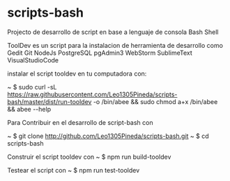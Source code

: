 # scripts-bash
Projecto de desarrollo de script en base a lenguaje de consola Bash Shell

ToolDev es un script para la instalacion de herramienta de desarrollo como 
	Gedit
	Git
	NodeJs
	PostgreSQL
	pgAdmin3
	WebStorm
	SublimeText
	VisualStudioCode

instalar el script tooldev en tu computadora con:

~ $ sudo curl -sL https://raw.githubusercontent.com/Leo1305Pineda/scripts-bash/master/dist/run-tooldev -o /bin/abee && sudo chmod a+x /bin/abee && abee --help

Para Contribuir en el desarrollo de script-bash con

~ $ git clone http://github.com/Leo1305Pineda/scripts-bash.git
~ $ cd scripts-bash

Construir el script tooldev con
~ $ npm run build-tooldev

Testear el script con 
~ $ npm run test-tooldev



